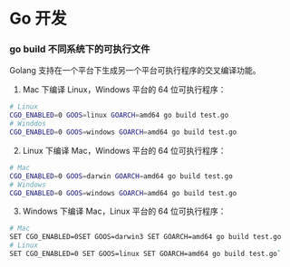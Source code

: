 # Go 开发 

### go build 不同系统下的可执行文件

Golang 支持在一个平台下生成另一个平台可执行程序的交叉编译功能。

1. Mac 下编译 Linux，Windows 平台的 64 位可执行程序：

```bash
# Linux
CGO_ENABLED=0 GOOS=linux GOARCH=amd64 go build test.go
# Winddos
CGO_ENABLED=0 GOOS=windows GOARCH=amd64 go build test.go
```

2. Linux 下编译 Mac，Windows 平台的 64 位可执行程序：

```bash
# Mac
CGO_ENABLED=0 GOOS=darwin GOARCH=amd64 go build test.go
# Windows
CGO_ENABLED=0 GOOS=windows GOARCH=amd64 go build test.go
```

3. Windows 下编译 Mac，Linux 平台的 64 位可执行程序：

```bash
# Mac
SET CGO_ENABLED=0SET GOOS=darwin3 SET GOARCH=amd64 go build test.go
# Linux
SET CGO_ENABLED=0 SET GOOS=linux SET GOARCH=amd64 go build test.go`
```


